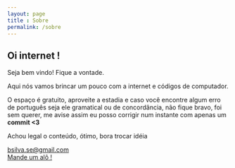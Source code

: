 ```yaml
---
layout: page
title : Sobre
permalink: /sobre
---
```


<h2>Oi internet !</h2>
Seja bem vindo! Fique a vontade.

Aqui nós vamos brincar um pouco com a internet e códigos de computador.

O espaço é gratuito, aproveite a estadia e caso você encontre algum erro de português seja ele gramatical ou de concordância, não fique bravo, foi sem querer, me avise assim eu posso corrigir num instante com apenas um **commit <3**

Achou legal o conteúdo, ótimo, bora trocar idéia

<span>
    <a href="mailto:bsilva.se@gmail.com">bsilva.se@gmail.com</a> <br />
    <a href="https://www.facebook.com/kuiiz.brunoluz" target="_blank">Mande um alô !</a>
</span>
